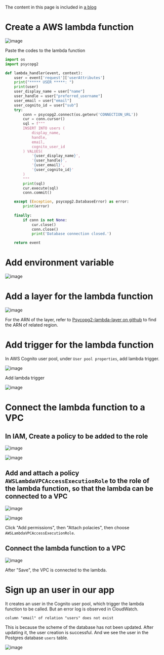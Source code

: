 The content in this page is included in [a blog](https://binli.hashnode.dev/add-cognito-signed-up-users-to-rds-postgres-database-by-aws-lambda-function)

# Create a AWS lambda function

![image](https://user-images.githubusercontent.com/71969513/230805668-afc1b22b-ef02-4860-b4d2-aa1b06206a24.png)

Paste the codes to the lambda function

```python
import os
import psycopg2

def lambda_handler(event, context):
    user = event['request']['userAttributes']
    print("***** USER *****: ")
    print(user)
    user_display_name = user["name"]
    user_handle = user["preferred_username"]
    user_email = user["email"]
    user_cognito_id = user["sub"]
    try:
        conn = psycopg2.connect(os.getenv('CONNECTION_URL'))
        cur = conn.cursor()
        sql = f"""
        INSERT INTO users (
            display_name,
            handle,
            email,
            cognito_user_id
        ) VALUES(
            '{user_display_name}',
            '{user_handle}',
            '{user_email}',
            '{user_cognito_id}'
        )
        """
        print(sql)
        cur.execute(sql)
        conn.commit() 

    except (Exception, psycopg2.DatabaseError) as error:
        print(error)
        
    finally:
        if conn is not None:
            cur.close()
            conn.close()
            print('Database connection closed.')

    return event
```

# Add environment variable

![image](https://user-images.githubusercontent.com/71969513/230811659-da2dd966-dfe2-4ae7-a42a-00030803167e.png)


# Add a layer for the lambda function

![image](https://user-images.githubusercontent.com/71969513/230814057-683dad83-133b-401d-b594-a8d851584210.png)

For the ARN of the layer, refer to [Psycopg2-lambda-layer on github](https://github.com/jetbridge/psycopg2-lambda-layer) to find the ARN of related region.

# Add trigger for the lambda function

In AWS Cognito user pool, under `User pool properties`, add lambda trigger.

![image](https://user-images.githubusercontent.com/71969513/230814576-4734bc2a-648c-40f0-8368-7d8b62386f57.png)

Add lambda trigger

![image](https://user-images.githubusercontent.com/71969513/230814833-93bd85a0-8288-43e5-b533-bb7282c02645.png)

# Connect the lambda function to a VPC

## In IAM, Create a policy to be added to the role

![image](https://user-images.githubusercontent.com/71969513/230820753-dca960e7-cb4e-426c-8ca1-162786330471.png)

![image](https://user-images.githubusercontent.com/71969513/230821152-06ad91a9-0a81-4c27-96d9-1de8cfc2a720.png)

## Add and attach a policy `AWSLambdaVPCAccessExecutionRole` to the role of the lambda function, so that the lambda can be connected to a VPC

![image](https://user-images.githubusercontent.com/71969513/230818679-a76e4b57-bc45-4d80-9504-edf82ff3f41c.png)

![image](https://user-images.githubusercontent.com/71969513/230818797-fe19ea8c-c2ee-450b-8052-2d92c202aabb.png)

Click "Add permissions", then "Attach polacies", then choose `AWSLambdaVPCAccessExecutionRole`.

## Connect the lambda function to a VPC
![image](https://user-images.githubusercontent.com/71969513/230817942-33f0d1f3-8dc5-483b-9ca1-b4381e4299c1.png)

After "Save", the VPC is connected to the lambda.

# Sign up an user in our app

It creates an user in the Cognito user pool, which trigger the lambda function to be called.
But an error log is observed in CloudWatch.
```log
column "email" of relation "users" does not exist
```

This is because the scheme of the database has not been updated. After updating it, the user creation is successful. And we see the user in the Postgres database `users` table.

![image](https://user-images.githubusercontent.com/71969513/230826104-bdce4ae3-0841-4c08-96f6-e2432da5222d.png)

